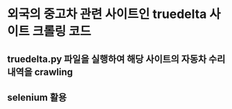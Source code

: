 # 외국의 중고차 관련 사이트인 truedelta 사이트 크롤링 코드
## truedelta.py 파일을 실행하여 해당 사이트의 자동차 수리내역을 crawling
## selenium 활용
